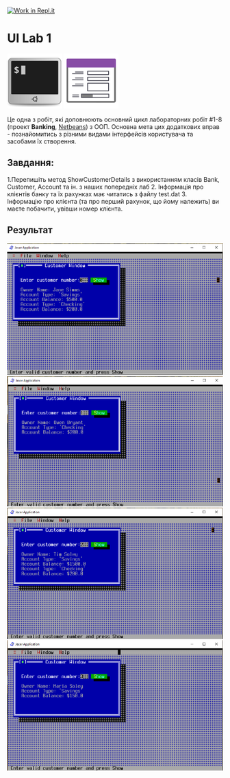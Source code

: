[![Work in Repl.it](https://classroom.github.com/assets/work-in-replit-14baed9a392b3a25080506f3b7b6d57f295ec2978f6f33ec97e36a161684cbe9.svg)](https://classroom.github.com/online_ide?assignment_repo_id=2779466&assignment_repo_type=AssignmentRepo)
# UI Lab 1
![](terminal-icon.png)
![](gui-icon.png)

Це одна з робіт, які доповнюють основний цикл лабораторних робіт #1-8 (проект **Banking**, [Netbeans](https://netbeans.org/)) з ООП.  Основна мета цих додаткових вправ - познайомитись з різними видами інтерфейсів користувача та засобами їх створення. 

## Завдання:
1.Перепишіть метод ShowCustomerDetails з використанням класів Bank, Customer, Account та ін. з наших попередніх лаб 
2. Інформація про клієнтів банку та їх рахунках має читатись з файлу test.dat 
3. Інформацію про клієнта (та про перший рахунок, що йому належить) ви маєте побачити, увівши номер клієнта.

## Результат
![](0.png)
![](1.png)
![](2.png)
![](3.png)
